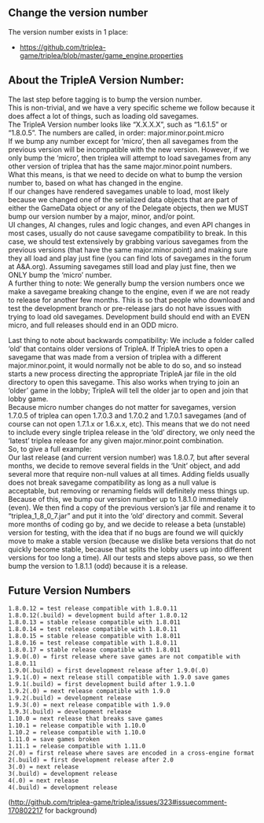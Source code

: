 ## Change the version number

The version number exists in 1 place:
* https://github.com/triplea-game/triplea/blob/master/game_engine.properties


## About the TripleA Version Number:  
The last step before tagging is to bump the version number.  
This is non-trivial, and we have a very specific scheme we follow because it does affect a lot of things, such as loading old savegames.  
The TripleA Version number looks like “X.X.X.X”, such as “1.6.1.5” or “1.8.0.5”.  The numbers are called, in order: major.minor.point.micro  
If we bump any number except for ‘micro’, then all savegames from the previous version will be incompatible with the new version.  However, if we only bump the ‘micro’, then triplea will attempt to load savegames from any other version of triplea that has the same major.minor.point numbers.  
What this means, is that we need to decide on what to bump the version number to, based on what has changed in the engine.  
If our changes have rendered savegames unable to load, most likely because we changed one of the serialized data objects that are part of either the GameData object or any of the Delegate objects, then we MUST bump our version number by a major, minor, and/or point.  
UI changes, AI changes, rules and logic changes, and even API changes in most cases, usually do not cause savegame compatibility to break.  In this case, we should test extensively by grabbing various savegames from the previous versions (that have the same major.minor.point) and making sure they all load and play just fine (you can find lots of savegames in the forum at A&A.org).  Assuming savegames still load and play just fine, then we ONLY bump the ‘micro’ number.  
A further thing to note: We generally bump the version numbers once we make a savegame breaking change to the engine, even if we are not ready to release for another few months.  This is so that people who download and test the development branch or pre-release jars do not have issues with trying to load old savegames.  Development build should end with an EVEN micro, and full releases should end in an ODD micro.  
  
Last thing to note about backwards compatibility: We include a folder called ‘old’ that contains older versions of TripleA.  If TripleA tries to open a savegame that was made from a version of triplea with a different major.minor.point, it would normally not be able to do so, and so instead starts a new process directing the appropriate TripleA jar file in the old directory to open this savegame.  This also works when trying to join an ‘older’ game in the lobby; TripleA will tell the older jar to open and join that lobby game.  
Because micro number changes do not matter for savegames, version 1.7.0.5 of triplea can open 1.7.0.3 and 1.7.0.2 and 1.7.0.1 savegames (and of course can not open 1.7.1.x or 1.6.x.x, etc).  This means that we do not need to include every single triplea release in the ‘old’ directory, we only need the ‘latest’ triplea release for any given major.minor.point combination.  
So, to give a full example:  
Our last release (and current version number) was 1.8.0.7, but after several months, we decide to remove several fields in the ‘Unit’ object, and add several more that require non-null values at all times.  Adding fields usually does not break savegame compatibility as long as a null value is acceptable, but removing or renaming fields will definitely mess things up.  Because of this, we bump our version number up to 1.8.1.0 immediately (even).  We then find a copy of the previous version’s jar file and rename it to “triplea_1_8_0_7.jar” and put it into the ‘old’ directory and commit.  Several more months of coding go by, and we decide to release a beta (unstable) version for testing, with the idea that if no bugs are found we will quickly move to make a stable version (because we dislike beta versions that do not quickly become stable, because that splits the lobby users up into different versions for too long a time).  All our tests and steps above pass, so we then bump the version to 1.8.1.1 (odd) because it is a release.  

## Future Version Numbers


```
1.8.0.12 = test release compatible with 1.8.0.11
1.8.0.12(.build) = development build after 1.8.0.12 
1.8.0.13 = stable release compatible with 1.8.011
1.8.0.14 = test release compatible with 1.8.0.11
1.8.0.15 = stable release compatible with 1.8.011
1.8.0.16 = test release compatible with 1.8.0.11
1.8.0.17 = stable release compatible with 1.8.011
1.9.0(.0) = first release where save games are not compatible with 1.8.0.11
1.9.0(.build) = first development release after 1.9.0(.0)
1.9.1(.0) = next release still compatible with 1.9.0 save games
1.9.1(.build) = first development build after 1.9.1.0
1.9.2(.0) = next release compatible with 1.9.0
1.9.2(.build) = development release
1.9.3(.0) = next release compatible with 1.9.0
1.9.3(.build) = development release
1.10.0 = next release that breaks save games
1.10.1 = release compatible with 1.10.0
1.10.2 = release compatible with 1.10.0
1.11.0 = save games broken
1.11.1 = release compatible with 1.11.0
2(.0) = first release where saves are encoded in a cross-engine format
2(.build) = first development release after 2.0
3(.0) = next release 
3(.build) = development release
4(.0) = next release
4(.build) = development release
```
(http://github.com/triplea-game/triplea/issues/323#issuecomment-170802217 for background)


